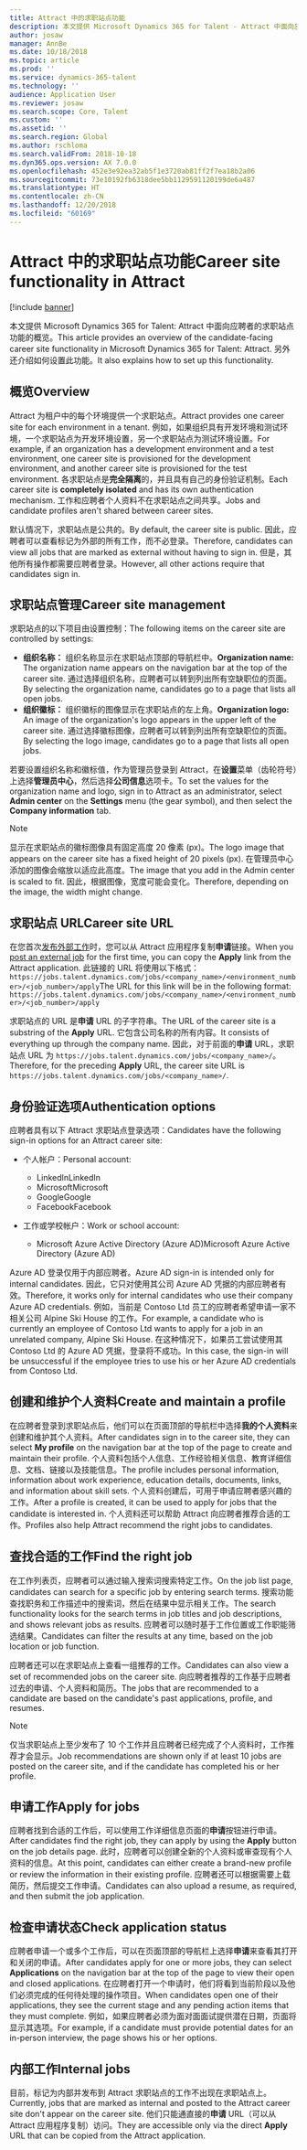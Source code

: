 ```yaml
---
title: Attract 中的求职站点功能
description: 本文提供 Microsoft Dynamics 365 for Talent - Attract 中面向应聘者的求职站点功能的概览。 另外还介绍如何设置此功能。
author: josaw
manager: AnnBe
ms.date: 10/18/2018
ms.topic: article
ms.prod: ''
ms.service: dynamics-365-talent
ms.technology: ''
audience: Application User
ms.reviewer: josaw
ms.search.scope: Core, Talent
ms.custom: ''
ms.assetid: ''
ms.search.region: Global
ms.author: rschloma
ms.search.validFrom: 2018-10-18
ms.dyn365.ops.version: AX 7.0.0
ms.openlocfilehash: 452e3e92ea32ab5f1e3720ab81ff2f7ea18b2a06
ms.sourcegitcommit: 73e10192fb6318dee5bb1129591120199de6a487
ms.translationtype: HT
ms.contentlocale: zh-CN
ms.lasthandoff: 12/20/2018
ms.locfileid: "60169"
---
```

# <a name="career-site-functionality-in-attract"></a><span data-ttu-id="648f3-104">Attract 中的求职站点功能</span><span class="sxs-lookup"><span data-stu-id="648f3-104">Career site functionality in Attract</span></span>

[!include [banner](includes/banner.md)]

<span data-ttu-id="648f3-105">本文提供 Microsoft Dynamics 365 for Talent: Attract 中面向应聘者的求职站点功能的概览。</span><span class="sxs-lookup"><span data-stu-id="648f3-105">This article provides an overview of the candidate-facing career site functionality in Microsoft Dynamics 365 for Talent: Attract.</span></span> <span data-ttu-id="648f3-106">另外还介绍如何设置此功能。</span><span class="sxs-lookup"><span data-stu-id="648f3-106">It also explains how to set up this functionality.</span></span>

## <a name="overview"></a><span data-ttu-id="648f3-107">概览</span><span class="sxs-lookup"><span data-stu-id="648f3-107">Overview</span></span>

<span data-ttu-id="648f3-108">Attract 为租户中的每个环境提供一个求职站点。</span><span class="sxs-lookup"><span data-stu-id="648f3-108">Attract provides one career site for each environment in a tenant.</span></span> <span data-ttu-id="648f3-109">例如，如果组织具有开发环境和测试环境，一个求职站点为开发环境设置，另一个求职站点为测试环境设置。</span><span class="sxs-lookup"><span data-stu-id="648f3-109">For example, if an organization has a development environment and a test environment, one career site is provisioned for the development environment, and another career site is provisioned for the test environment.</span></span> <span data-ttu-id="648f3-110">各求职站点是**完全隔离**的，并且具有自己的身份验证机制。</span><span class="sxs-lookup"><span data-stu-id="648f3-110">Each career site is **completely isolated** and has its own authentication mechanism.</span></span> <span data-ttu-id="648f3-111">工作和应聘者个人资料不在求职站点之间共享。</span><span class="sxs-lookup"><span data-stu-id="648f3-111">Jobs and candidate profiles aren't shared between career sites.</span></span>

<span data-ttu-id="648f3-112">默认情况下，求职站点是公共的。</span><span class="sxs-lookup"><span data-stu-id="648f3-112">By default, the career site is public.</span></span> <span data-ttu-id="648f3-113">因此，应聘者可以查看标记为外部的所有工作，而不必登录。</span><span class="sxs-lookup"><span data-stu-id="648f3-113">Therefore, candidates can view all jobs that are marked as external without having to sign in.</span></span> <span data-ttu-id="648f3-114">但是，其他所有操作都需要应聘者登录。</span><span class="sxs-lookup"><span data-stu-id="648f3-114">However, all other actions require that candidates sign in.</span></span>

## <a name="career-site-management"></a><span data-ttu-id="648f3-115">求职站点管理</span><span class="sxs-lookup"><span data-stu-id="648f3-115">Career site management</span></span>

<span data-ttu-id="648f3-116">求职站点的以下项目由设置控制：</span><span class="sxs-lookup"><span data-stu-id="648f3-116">The following items on the career site are controlled by settings:</span></span>

- <span data-ttu-id="648f3-117">**组织名称：** 组织名称显示在求职站点顶部的导航栏中。</span><span class="sxs-lookup"><span data-stu-id="648f3-117">**Organization name:** The organization name appears on the navigation bar at the top of the career site.</span></span> <span data-ttu-id="648f3-118">通过选择组织名称，应聘者可以转到列出所有空缺职位的页面。</span><span class="sxs-lookup"><span data-stu-id="648f3-118">By selecting the organization name, candidates go to a page that lists all open jobs.</span></span>
- <span data-ttu-id="648f3-119">**组织徽标：** 组织徽标的图像显示在求职站点的左上角。</span><span class="sxs-lookup"><span data-stu-id="648f3-119">**Organization logo:** An image of the organization's logo appears in the upper left of the career site.</span></span> <span data-ttu-id="648f3-120">通过选择徽标图像，应聘者可以转到列出所有空缺职位的页面。</span><span class="sxs-lookup"><span data-stu-id="648f3-120">By selecting the logo image, candidates go to a page that lists all open jobs.</span></span>

<span data-ttu-id="648f3-121">若要设置组织名称和徽标值，作为管理员登录到 Attract，在**设置**菜单（齿轮符号）上选择**管理员中心**，然后选择**公司信息**选项卡。</span><span class="sxs-lookup"><span data-stu-id="648f3-121">To set the values for the organization name and logo, sign in to Attract as an administrator, select **Admin center** on the **Settings** menu (the gear symbol), and then select the **Company information** tab.</span></span>

> [!NOTE]
> <span data-ttu-id="648f3-122">显示在求职站点的徽标图像具有固定高度 20 像素 (px)。</span><span class="sxs-lookup"><span data-stu-id="648f3-122">The logo image that appears on the career site has a fixed height of 20 pixels (px).</span></span> <span data-ttu-id="648f3-123">在管理员中心添加的图像会缩放以适应此高度。</span><span class="sxs-lookup"><span data-stu-id="648f3-123">The image that you add in the Admin center is scaled to fit.</span></span> <span data-ttu-id="648f3-124">因此，根据图像，宽度可能会变化。</span><span class="sxs-lookup"><span data-stu-id="648f3-124">Therefore, depending on the image, the width might change.</span></span>

## <a name="career-site-url"></a><span data-ttu-id="648f3-125">求职站点 URL</span><span class="sxs-lookup"><span data-stu-id="648f3-125">Career site URL</span></span>

<span data-ttu-id="648f3-126">在您首次[发布外部工作](./Creating-jobs-Attract.md#postings)时，您可以从 Attract 应用程序复制**申请**链接。</span><span class="sxs-lookup"><span data-stu-id="648f3-126">When you [post an external job](./Creating-jobs-Attract.md#postings) for the first time, you can copy the **Apply** link from the Attract application.</span></span> <span data-ttu-id="648f3-127">此链接的 URL 将使用以下格式：`https://jobs.talent.dynamics.com/jobs/<company_name>/<environment_number>/<job_number>/apply`</span><span class="sxs-lookup"><span data-stu-id="648f3-127">The URL for this link will be in the following format: `https://jobs.talent.dynamics.com/jobs/<company_name>/<environment_number>/<job_number>/apply`</span></span>

<span data-ttu-id="648f3-128">求职站点的 URL 是**申请** URL 的子字符串。</span><span class="sxs-lookup"><span data-stu-id="648f3-128">The URL of the career site is a substring of the **Apply** URL.</span></span> <span data-ttu-id="648f3-129">它包含公司名称的所有内容。</span><span class="sxs-lookup"><span data-stu-id="648f3-129">It consists of everything up through the company name.</span></span> <span data-ttu-id="648f3-130">因此，对于前面的**申请** URL，求职站点 URL 为 `https://jobs.talent.dynamics.com/jobs/<company_name>/`。</span><span class="sxs-lookup"><span data-stu-id="648f3-130">Therefore, for the preceding **Apply** URL, the career site URL is `https://jobs.talent.dynamics.com/jobs/<company_name>/`.</span></span>

## <a name="authentication-options"></a><span data-ttu-id="648f3-131">身份验证选项</span><span class="sxs-lookup"><span data-stu-id="648f3-131">Authentication options</span></span>

<span data-ttu-id="648f3-132">应聘者具有以下 Attract 求职站点登录选项：</span><span class="sxs-lookup"><span data-stu-id="648f3-132">Candidates have the following sign-in options for an Attract career site:</span></span>

- <span data-ttu-id="648f3-133">个人帐户：</span><span class="sxs-lookup"><span data-stu-id="648f3-133">Personal account:</span></span>

    - <span data-ttu-id="648f3-134">LinkedIn</span><span class="sxs-lookup"><span data-stu-id="648f3-134">LinkedIn</span></span>
    - <span data-ttu-id="648f3-135">Microsoft</span><span class="sxs-lookup"><span data-stu-id="648f3-135">Microsoft</span></span>
    - <span data-ttu-id="648f3-136">Google</span><span class="sxs-lookup"><span data-stu-id="648f3-136">Google</span></span>
    - <span data-ttu-id="648f3-137">Facebook</span><span class="sxs-lookup"><span data-stu-id="648f3-137">Facebook</span></span>

- <span data-ttu-id="648f3-138">工作或学校帐户：</span><span class="sxs-lookup"><span data-stu-id="648f3-138">Work or school account:</span></span>

    - <span data-ttu-id="648f3-139">Microsoft Azure Active Directory (Azure AD)</span><span class="sxs-lookup"><span data-stu-id="648f3-139">Microsoft Azure Active Directory (Azure AD)</span></span>

<span data-ttu-id="648f3-140">Azure AD 登录仅用于内部应聘者。</span><span class="sxs-lookup"><span data-stu-id="648f3-140">Azure AD sign-in is intended only for internal candidates.</span></span> <span data-ttu-id="648f3-141">因此，它只对使用其公司 Azure AD 凭据的内部应聘者有效。</span><span class="sxs-lookup"><span data-stu-id="648f3-141">Therefore, it works only for internal candidates who use their company Azure AD credentials.</span></span> <span data-ttu-id="648f3-142">例如，当前是 Contoso Ltd 员工的应聘者希望申请一家不相关公司 Alpine Ski House 的工作。</span><span class="sxs-lookup"><span data-stu-id="648f3-142">For example, a candidate who is currently an employee of Contoso Ltd wants to apply for a job in an unrelated company, Alpine Ski House.</span></span> <span data-ttu-id="648f3-143">在这种情况下，如果员工尝试使用其 Contoso Ltd 的 Azure AD 凭据，登录将不成功。</span><span class="sxs-lookup"><span data-stu-id="648f3-143">In this case, the sign-in will be unsuccessful if the employee tries to use his or her Azure AD credentials from Contoso Ltd.</span></span>

## <a name="create-and-maintain-a-profile"></a><span data-ttu-id="648f3-144">创建和维护个人资料</span><span class="sxs-lookup"><span data-stu-id="648f3-144">Create and maintain a profile</span></span>

<span data-ttu-id="648f3-145">在应聘者登录到求职站点后，他们可以在页面顶部的导航栏中选择**我的个人资料**来创建和维护其个人资料。</span><span class="sxs-lookup"><span data-stu-id="648f3-145">After candidates sign in to the career site, they can select **My profile** on the navigation bar at the top of the page to create and maintain their profile.</span></span> <span data-ttu-id="648f3-146">个人资料包括个人信息、工作经验相关信息、教育详细信息、文档、链接以及技能信息。</span><span class="sxs-lookup"><span data-stu-id="648f3-146">The profile includes personal information, information about work experience, education details, documents, links, and information about skill sets.</span></span> <span data-ttu-id="648f3-147">个人资料创建后，可用于申请应聘者感兴趣的工作。</span><span class="sxs-lookup"><span data-stu-id="648f3-147">After a profile is created, it can be used to apply for jobs that the candidate is interested in.</span></span> <span data-ttu-id="648f3-148">个人资料还可以帮助 Attract 向应聘者推荐合适的工作。</span><span class="sxs-lookup"><span data-stu-id="648f3-148">Profiles also help Attract recommend the right jobs to candidates.</span></span>

## <a name="find-the-right-job"></a><span data-ttu-id="648f3-149">查找合适的工作</span><span class="sxs-lookup"><span data-stu-id="648f3-149">Find the right job</span></span>

<span data-ttu-id="648f3-150">在工作列表页，应聘者可以通过输入搜索词搜索特定工作。</span><span class="sxs-lookup"><span data-stu-id="648f3-150">On the job list page, candidates can search for a specific job by entering search terms.</span></span> <span data-ttu-id="648f3-151">搜索功能查找职务和工作描述中的搜索词，然后在结果中显示相关工作。</span><span class="sxs-lookup"><span data-stu-id="648f3-151">The search functionality looks for the search terms in job titles and job descriptions, and shows relevant jobs as results.</span></span> <span data-ttu-id="648f3-152">应聘者可以随时基于工作位置或工作职能筛选结果。</span><span class="sxs-lookup"><span data-stu-id="648f3-152">Candidates can filter the results at any time, based on the job location or job function.</span></span>

<span data-ttu-id="648f3-153">应聘者还可以在求职站点上查看一组推荐的工作。</span><span class="sxs-lookup"><span data-stu-id="648f3-153">Candidates can also view a set of recommended jobs on the career site.</span></span> <span data-ttu-id="648f3-154">向应聘者推荐的工作基于应聘者过去的申请、个人资料和简历。</span><span class="sxs-lookup"><span data-stu-id="648f3-154">The jobs that are recommended to a candidate are based on the candidate's past applications, profile, and resumes.</span></span>

> [!NOTE]
> <span data-ttu-id="648f3-155">仅当求职站点上至少发布了 10 个工作并且应聘者已经完成了个人资料时，工作推荐才会显示。</span><span class="sxs-lookup"><span data-stu-id="648f3-155">Job recommendations are shown only if at least 10 jobs are posted on the career site, and if the candidate has completed his or her profile.</span></span>

## <a name="apply-for-jobs"></a><span data-ttu-id="648f3-156">申请工作</span><span class="sxs-lookup"><span data-stu-id="648f3-156">Apply for jobs</span></span>

<span data-ttu-id="648f3-157">应聘者找到合适的工作后，可以使用工作详细信息页面的**申请**按钮进行申请。</span><span class="sxs-lookup"><span data-stu-id="648f3-157">After candidates find the right job, they can apply by using the **Apply** button on the job details page.</span></span> <span data-ttu-id="648f3-158">此时，应聘者可以创建全新的个人资料或审查现有个人资料的信息。</span><span class="sxs-lookup"><span data-stu-id="648f3-158">At this point, candidates can either create a brand-new profile or review the information in their existing profile.</span></span> <span data-ttu-id="648f3-159">应聘者还可以根据需要上载简历，然后提交工作申请。</span><span class="sxs-lookup"><span data-stu-id="648f3-159">Candidates can also upload a resume, as required, and then submit the job application.</span></span>

## <a name="check-application-status"></a><span data-ttu-id="648f3-160">检查申请状态</span><span class="sxs-lookup"><span data-stu-id="648f3-160">Check application status</span></span>

<span data-ttu-id="648f3-161">应聘者申请一个或多个工作后，可以在页面顶部的导航栏上选择**申请**来查看其打开和关闭的申请。</span><span class="sxs-lookup"><span data-stu-id="648f3-161">After candidates apply for one or more jobs, they can select **Applications** on the navigation bar at the top of the page to view their open and closed applications.</span></span> <span data-ttu-id="648f3-162">在应聘者打开一个申请时，他们将看到当前阶段以及他们必须完成的任何待处理的操作项目。</span><span class="sxs-lookup"><span data-stu-id="648f3-162">When candidates open one of their applications, they see the current stage and any pending action items that they must complete.</span></span> <span data-ttu-id="648f3-163">例如，如果应聘者必须为面对面面试提供潜在日期，页面将显示其选项。</span><span class="sxs-lookup"><span data-stu-id="648f3-163">For example, if a candidate must provide potential dates for an in-person interview, the page shows his or her options.</span></span>

## <a name="internal-jobs"></a><span data-ttu-id="648f3-164">内部工作</span><span class="sxs-lookup"><span data-stu-id="648f3-164">Internal jobs</span></span>

<span data-ttu-id="648f3-165">目前，标记为内部并发布到 Attract 求职站点的工作不出现在求职站点上。</span><span class="sxs-lookup"><span data-stu-id="648f3-165">Currently, jobs that are marked as internal and posted to the Attract career site don't appear on the career site.</span></span> <span data-ttu-id="648f3-166">他们只能通直接的**申请** URL（可以从 Attract 应用程序复制）访问。</span><span class="sxs-lookup"><span data-stu-id="648f3-166">They are accessible only via the direct **Apply** URL that can be copied from the Attract application.</span></span>
